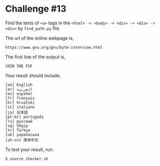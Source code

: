 # Challenge #13

Find the texts of ```<a>``` tags in the ```<html> -> <body> -> <div> -> <div> -> <div>```  by ```find_path.py``` file.

The url of the online webpage is,
```
https://www.gnu.org/gnu/byte-interview.html
```

The first line of the output is,
```
JOIN THE FSF
```

Your result should include,
```
[en] English  
[ar] العربية  
[es] español  
[fr] français  
[hr] hrvatski  
[it] italiano  
[ja] 日本語  
[pt-br] português  
[ru] русский  
[sq] Shqip  
[tr] Türkçe  
[uk] українська  
[zh-cn] 简体中文 
```

To test your result, run:
```
$ source checker.sh
```